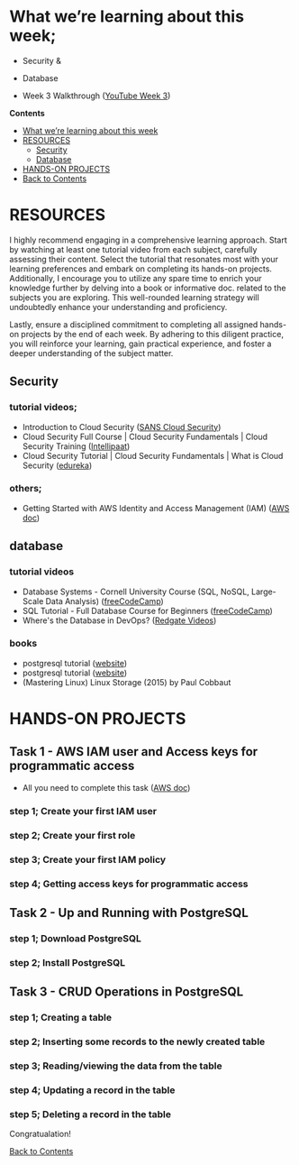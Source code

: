 # What we’re learning about this week;
- Security  &
- Database

- Week 3 Walkthrough ([YouTube Week 3](https://bit.ly/wk3-Walkthrough))

**Contents** <a name="Contents"></a>
<!-- TOC -->
  * [What we’re learning about this week](#What-we’re-learning-about-this-week)
  * [RESOURCES](#RESOURCES)
    * [Security](#Security)
    * [Database](#Database)
  * [HANDS-ON PROJECTS](#HANDS-ON-PROJECTS)
  * [Back to Contents](#Contents)
<!-- TOC -->

# RESOURCES
I highly recommend engaging in a comprehensive learning approach. Start by watching at least one tutorial video from each subject, carefully assessing their content. Select the tutorial that resonates most with your learning preferences and embark on completing its hands-on projects. Additionally, I encourage you to utilize any spare time to enrich your knowledge further by delving into a book or informative doc. related to the subjects you are exploring. This well-rounded learning strategy will undoubtedly enhance your understanding and proficiency. 

Lastly, ensure a disciplined commitment to completing all assigned hands-on projects by the end of each week. By adhering to this diligent practice, you will reinforce your learning, gain practical experience, and foster a deeper understanding of the subject matter.

## Security
### tutorial videos;
- Introduction to Cloud Security ([SANS Cloud Security](https://www.youtube.com/playlist?list=PLsfnCRA9QVnSj4gbP5W1W1CXjPRhe1oE2))
- Cloud Security Full Course | Cloud Security Fundamentals | Cloud Security Training ([Intellipaat](https://www.youtube.com/watch?v=Ijkvx1u0w6o))
- Cloud Security Tutorial | Cloud Security Fundamentals | What is Cloud Security ([edureka](https://www.youtube.com/watch?v=0lw4KU5wHsk))

### others;
- Getting Started with AWS Identity and Access Management (IAM) ([AWS doc](https://aws.amazon.com/iam/getting-started/))


## database
### tutorial videos
- Database Systems - Cornell University Course (SQL, NoSQL, Large-Scale Data Analysis) ([freeCodeCamp](https://www.youtube.com/watch?v=4cWkVbC2bNE))
- SQL Tutorial - Full Database Course for Beginners ([freeCodeCamp](https://www.youtube.com/watch?v=HXV3zeQKqGY))
- Where's the Database in DevOps? ([Redgate Videos](https://www.youtube.com/watch?v=NRqgGqm98S4))

### books
- postgresql tutorial ([website](https://www.postgresqltutorial.com/))
- postgresql tutorial ([website](https://www.postgresqltutorial.com/))
- (Mastering Linux) Linux Storage (2015) by Paul Cobbaut


# HANDS-ON PROJECTS
## Task 1 - AWS IAM user and Access keys for programmatic access
- All you need to complete this task ([AWS doc](https://docs.aws.amazon.com/IAM/latest/UserGuide/getting-started.html))

### step 1; Create your first IAM user

### step 2; Create your first role

### step 3; Create your first IAM policy

### step 4; Getting access keys for programmatic access

## Task 2 - Up and Running with PostgreSQL
### step 1; Download PostgreSQL

### step 2; Install PostgreSQL

## Task 3 - CRUD Operations in PostgreSQL

### step 1; Creating a table

### step 2; Inserting some records to the newly created table

### step 3; Reading/viewing the data from the table

### step 4; Updating a record in the table

### step 5; Deleting a record in the table

Congratualation! 

[Back to Contents](#Contents)

